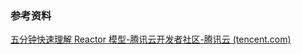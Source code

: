









### 参考资料

[五分钟快速理解 Reactor 模型-腾讯云开发者社区-腾讯云 (tencent.com)](https://cloud.tencent.com/developer/article/1811347)